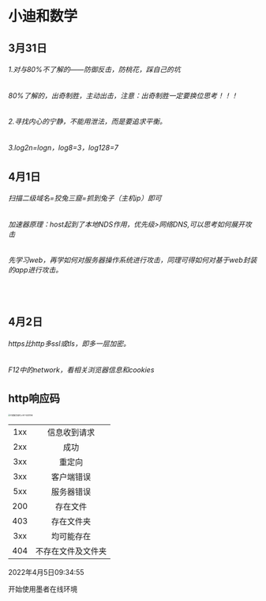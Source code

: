 # 小迪和数学

## 3月31日

######     1.对与80%不了解的——防御反击，防桃花，踩自己的坑 

######     80%了解的，出奇制胜，主动出击，注意：出奇制胜一定要换位思考！！！

######     2.寻找内心的宁静，不能用泄法，而是要追求平衡。

######     3.log2n=logn，log8=3，log128=7

## 4月1日

###### 	扫描二级域名=狡兔三窟=抓到兔子（主机ip）即可

###### 	加速器原理：host起到了本地NDS作用，优先级>网络DNS,可以思考如何展开攻击

###### 	先学习web，再学如何对服务器操作系统进行攻击，同理可得如何对基于web封装的app进行攻击。

​	

## 4月2日
###### 	https比http多ssl或tls，即多一层加密。

###### 	F12中的network，看相关浏览器信息和cookies

## 	http响应码

<img src="https://raw.githubusercontent.com/haoqwenie/image-hosting/master/20220404/代理服务器的上传下达的作用.4f8zfszkxb80.webp" alt="代理服务器的上传下达的作用" style="zoom:25%;" />

|      |                    |
| :--: | :----------------: |
| 1xx  |    信息收到请求    |
| 2xx  |        成功        |
| 3xx  |       重定向       |
| 3xx  |     客户端错误     |
| 5xx  |     服务器错误     |
| 200  |      存在文件      |
| 403  |     存在文件夹     |
| 3xx  |     均可能存在     |
| 404  | 不存在文件及文件夹 |

2022年4月5日09:34:55

开始使用墨者在线环境
